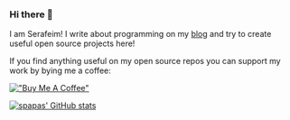 ### Hi there 👋

I am Serafeim! I write about programming on my [blog](https://www.spapas.net/) and try to create useful open source projects here!

If you find anything useful on my open source repos you can support my work by bying me a coffee:

[!["Buy Me A Coffee"](https://www.buymeacoffee.com/assets/img/custom_images/orange_img.png)](https://www.buymeacoffee.com/spapas)


[![spapas' GitHub stats](https://github-readme-stats.vercel.app/api?username=spapas&count_private=true)](https://github.com/spapas/github-readme-stats)


<!--
**spapas/spapas** is a ✨ _special_ ✨ repository because its `README.md` (this file) appears on your GitHub profile.

Here are some ideas to get you started:

- 🔭 I’m currently working on ...
- 🌱 I’m currently learning ...
- 👯 I’m looking to collaborate on ...
- 🤔 I’m looking for help with ...
- 💬 Ask me about ...
- 📫 How to reach me: ...
- 😄 Pronouns: ...
- ⚡ Fun fact: ...
-->
